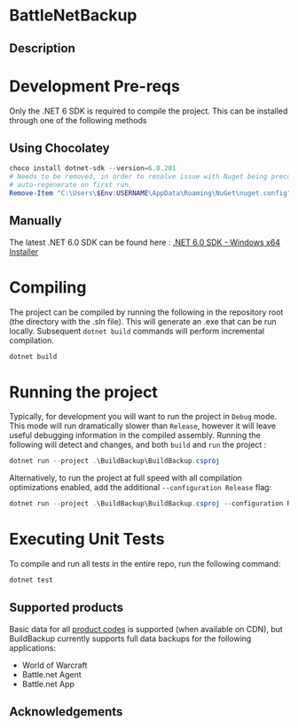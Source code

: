
# BattleNetBackup

## Description

# Development Pre-reqs

Only the .NET 6 SDK is required to compile the project.  This can be installed through one of the following methods

## Using Chocolatey
```powershell
choco install dotnet-sdk --version=6.0.201
# Needs to be removed, in order to resolve issue with Nuget being preconfigured wrong.  Will 
# auto-regenerate on first run.
Remove-Item "C:\Users\$Env:USERNAME\AppData\Roaming\NuGet\nuget.config"
```

## Manually
The latest .NET 6.0 SDK can be found here : [.NET 6.0 SDK - Windows x64 Installer]( https://download.visualstudio.microsoft.com/download/pr/e4f4bbac-5660-45a9-8316-0ffc10765179/8ade57de09ce7f12d6411ed664f74eca/dotnet-sdk-6.0.202-win-x64.exe)

# Compiling

The project can be compiled by running the following in the repository root (the directory with the .sln file).  This will generate an .exe that can be run locally.  Subsequent `dotnet build` commands will perform incremental compilation.

```powershell
dotnet build
```

# Running the project

Typically, for development you will want to run the project in `Debug` mode.  This mode will run dramatically slower than `Release`, however it will leave useful debugging information in the compiled assembly.  Running the following will detect and changes, and both `build` and `run` the project :
```powershell
dotnet run --project .\BuildBackup\BuildBackup.csproj
```

Alternatively, to run the project at full speed with all compilation optimizations enabled, add the additional `--configuration Release` flag:
```powershell
dotnet run --project .\BuildBackup\BuildBackup.csproj --configuration Release
```

# Executing Unit Tests

To compile and run all tests in the entire repo, run the following command:
```powershell
dotnet test
```

## Supported products
Basic data for all [product codes](https://wowdev.wiki/CASC#NGDP_Program_Codes) is supported (when available on CDN), but BuildBackup currently supports full data backups for the following applications:
- World of Warcraft
- Battle.net Agent
- Battle.net App

## Acknowledgements